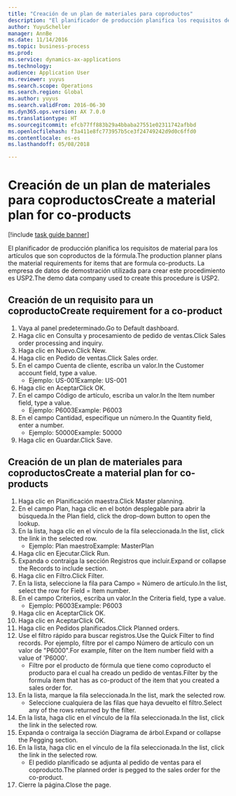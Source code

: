 ```yaml
--- 
title: "Creación de un plan de materiales para coproductos"
description: "El planificador de producción planifica los requisitos de material para los artículos que son coproductos de la fórmula."
author: YuyuScheller
manager: AnnBe
ms.date: 11/14/2016
ms.topic: business-process
ms.prod: 
ms.service: dynamics-ax-applications
ms.technology: 
audience: Application User
ms.reviewer: yuyus
ms.search.scope: Operations
ms.search.region: Global
ms.author: yuyus
ms.search.validFrom: 2016-06-30
ms.dyn365.ops.version: AX 7.0.0
ms.translationtype: HT
ms.sourcegitcommit: efcb77ff883b29a4bbaba27551e02311742afbbd
ms.openlocfilehash: f3a411e8fc773957b5ce3f24749242d9d0c6ffd0
ms.contentlocale: es-es
ms.lasthandoff: 05/08/2018

---
```

# <a name="create-a-material-plan-for-co-products"></a><span data-ttu-id="8e005-103">Creación de un plan de materiales para coproductos</span><span class="sxs-lookup"><span data-stu-id="8e005-103">Create a material plan for co-products</span></span>

[!include [task guide banner](../../includes/task-guide-banner.md)]

<span data-ttu-id="8e005-104">El planificador de producción planifica los requisitos de material para los artículos que son coproductos de la fórmula.</span><span class="sxs-lookup"><span data-stu-id="8e005-104">The production planner plans the material requirements for items that are formula co-products.</span></span> <span data-ttu-id="8e005-105">La empresa de datos de demostración utilizada para crear este procedimiento es USP2.</span><span class="sxs-lookup"><span data-stu-id="8e005-105">The demo data company used to create this procedure is USP2.</span></span>


## <a name="create-requirement-for-a-co-product"></a><span data-ttu-id="8e005-106">Creación de un requisito para un coproducto</span><span class="sxs-lookup"><span data-stu-id="8e005-106">Create requirement for a co-product</span></span>
1. <span data-ttu-id="8e005-107">Vaya al panel predeterminado.</span><span class="sxs-lookup"><span data-stu-id="8e005-107">Go to Default dashboard.</span></span>
2. <span data-ttu-id="8e005-108">Haga clic en Consulta y procesamiento de pedido de ventas.</span><span class="sxs-lookup"><span data-stu-id="8e005-108">Click Sales order processing and inquiry.</span></span>
3. <span data-ttu-id="8e005-109">Haga clic en Nuevo.</span><span class="sxs-lookup"><span data-stu-id="8e005-109">Click New.</span></span>
4. <span data-ttu-id="8e005-110">Haga clic en Pedido de ventas.</span><span class="sxs-lookup"><span data-stu-id="8e005-110">Click Sales order.</span></span>
5. <span data-ttu-id="8e005-111">En el campo Cuenta de cliente, escriba un valor.</span><span class="sxs-lookup"><span data-stu-id="8e005-111">In the Customer account field, type a value.</span></span>
    * <span data-ttu-id="8e005-112">Ejemplo: US-001</span><span class="sxs-lookup"><span data-stu-id="8e005-112">Example: US-001</span></span>  
6. <span data-ttu-id="8e005-113">Haga clic en Aceptar</span><span class="sxs-lookup"><span data-stu-id="8e005-113">Click OK.</span></span>
7. <span data-ttu-id="8e005-114">En el campo Código de artículo, escriba un valor.</span><span class="sxs-lookup"><span data-stu-id="8e005-114">In the Item number field, type a value.</span></span>
    * <span data-ttu-id="8e005-115">Ejemplo: P6003</span><span class="sxs-lookup"><span data-stu-id="8e005-115">Example: P6003</span></span>  
8. <span data-ttu-id="8e005-116">En el campo Cantidad, especifique un número.</span><span class="sxs-lookup"><span data-stu-id="8e005-116">In the Quantity field, enter a number.</span></span>
    * <span data-ttu-id="8e005-117">Ejemplo: 50000</span><span class="sxs-lookup"><span data-stu-id="8e005-117">Example: 50000</span></span>  
9. <span data-ttu-id="8e005-118">Haga clic en Guardar.</span><span class="sxs-lookup"><span data-stu-id="8e005-118">Click Save.</span></span>

## <a name="create-a-material-plan-for-co-products"></a><span data-ttu-id="8e005-119">Creación de un plan de materiales para coproductos</span><span class="sxs-lookup"><span data-stu-id="8e005-119">Create a material plan for co-products</span></span>
1. <span data-ttu-id="8e005-120">Haga clic en Planificación maestra.</span><span class="sxs-lookup"><span data-stu-id="8e005-120">Click Master planning.</span></span>
2. <span data-ttu-id="8e005-121">En el campo Plan, haga clic en el botón desplegable para abrir la búsqueda.</span><span class="sxs-lookup"><span data-stu-id="8e005-121">In the Plan field, click the drop-down button to open the lookup.</span></span>
3. <span data-ttu-id="8e005-122">En la lista, haga clic en el vínculo de la fila seleccionada.</span><span class="sxs-lookup"><span data-stu-id="8e005-122">In the list, click the link in the selected row.</span></span>
    * <span data-ttu-id="8e005-123">Ejemplo: Plan maestro</span><span class="sxs-lookup"><span data-stu-id="8e005-123">Example: MasterPlan</span></span>  
4. <span data-ttu-id="8e005-124">Haga clic en Ejecutar.</span><span class="sxs-lookup"><span data-stu-id="8e005-124">Click Run.</span></span>
5. <span data-ttu-id="8e005-125">Expanda o contraiga la sección Registros que incluir.</span><span class="sxs-lookup"><span data-stu-id="8e005-125">Expand or collapse the Records to include section.</span></span>
6. <span data-ttu-id="8e005-126">Haga clic en Filtro.</span><span class="sxs-lookup"><span data-stu-id="8e005-126">Click Filter.</span></span>
7. <span data-ttu-id="8e005-127">En la lista, seleccione la fila para Campo = Número de artículo.</span><span class="sxs-lookup"><span data-stu-id="8e005-127">In the list, select the row for Field = Item number.</span></span>
8. <span data-ttu-id="8e005-128">En el campo Criterios, escriba un valor.</span><span class="sxs-lookup"><span data-stu-id="8e005-128">In the Criteria field, type a value.</span></span>
    * <span data-ttu-id="8e005-129">Ejemplo: P6003</span><span class="sxs-lookup"><span data-stu-id="8e005-129">Example: P6003</span></span>  
9. <span data-ttu-id="8e005-130">Haga clic en Aceptar</span><span class="sxs-lookup"><span data-stu-id="8e005-130">Click OK.</span></span>
10. <span data-ttu-id="8e005-131">Haga clic en Aceptar</span><span class="sxs-lookup"><span data-stu-id="8e005-131">Click OK.</span></span>
11. <span data-ttu-id="8e005-132">Haga clic en Pedidos planificados.</span><span class="sxs-lookup"><span data-stu-id="8e005-132">Click Planned orders.</span></span>
12. <span data-ttu-id="8e005-133">Use el filtro rápido para buscar registros.</span><span class="sxs-lookup"><span data-stu-id="8e005-133">Use the Quick Filter to find records.</span></span> <span data-ttu-id="8e005-134">Por ejemplo, filtre por el campo Número de artículo con un valor de "P6000".</span><span class="sxs-lookup"><span data-stu-id="8e005-134">For example, filter on the Item number field with a value of 'P6000'.</span></span>
    * <span data-ttu-id="8e005-135">Filtre por el producto de fórmula que tiene como coproducto el producto para el cual ha creado un pedido de ventas.</span><span class="sxs-lookup"><span data-stu-id="8e005-135">Filter by the formula item that has as co-product of the item that you created a sales order for.</span></span>  
13. <span data-ttu-id="8e005-136">En la lista, marque la fila seleccionada.</span><span class="sxs-lookup"><span data-stu-id="8e005-136">In the list, mark the selected row.</span></span>
    * <span data-ttu-id="8e005-137">Seleccione cualquiera de las filas que haya devuelto el filtro.</span><span class="sxs-lookup"><span data-stu-id="8e005-137">Select any of the rows returned by the filter.</span></span>  
14. <span data-ttu-id="8e005-138">En la lista, haga clic en el vínculo de la fila seleccionada.</span><span class="sxs-lookup"><span data-stu-id="8e005-138">In the list, click the link in the selected row.</span></span>
15. <span data-ttu-id="8e005-139">Expanda o contraiga la sección Diagrama de árbol.</span><span class="sxs-lookup"><span data-stu-id="8e005-139">Expand or collapse the Pegging section.</span></span>
16. <span data-ttu-id="8e005-140">En la lista, haga clic en el vínculo de la fila seleccionada.</span><span class="sxs-lookup"><span data-stu-id="8e005-140">In the list, click the link in the selected row.</span></span>
    * <span data-ttu-id="8e005-141">El pedido planificado se adjunta al pedido de ventas para el coproducto.</span><span class="sxs-lookup"><span data-stu-id="8e005-141">The planned order is pegged to the sales order for the co-product.</span></span>  
17. <span data-ttu-id="8e005-142">Cierre la página.</span><span class="sxs-lookup"><span data-stu-id="8e005-142">Close the page.</span></span>


